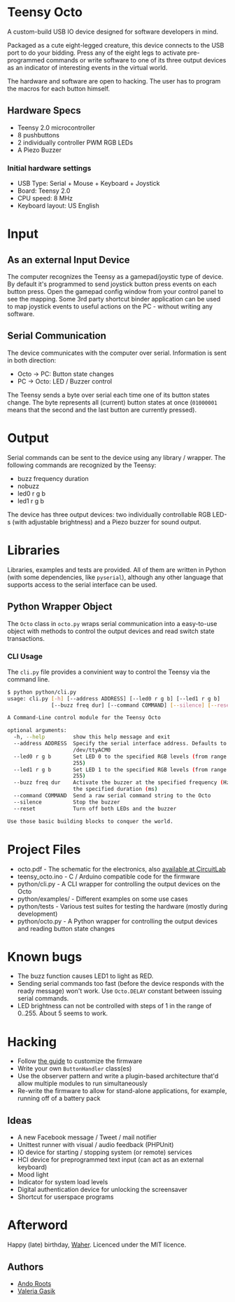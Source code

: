 # Teensy Octo

A custom-build USB IO device designed for software developers in mind.

Packaged as a cute eight-legged creature, this device connects to the USB port to do your bidding. Press any of the eight legs to activate pre-programmed commands or write software to one of its three output devices as an indicator of interesting events in the virtual world.

The hardware and software are open to hacking. The user has to program the macros for each button himself.

## Hardware Specs

* Teensy 2.0 microcontroller
* 8 pushbuttons
* 2 individually controller PWM RGB LEDs
* A Piezo Buzzer

### Initial hardware settings

* USB Type: Serial + Mouse + Keyboard + Joystick
* Board: Teensy 2.0
* CPU speed: 8 MHz
* Keyboard layout: US English

# Input

## As an external Input Device

The computer recognizes the Teensy as a gamepad/joystic type of device. By default it's programmed to send joystick button press events on each button press. Open the gamepad config window from your control panel to see the mapping.
Some 3rd party shortcut binder application can be used to map joystick events to useful actions on the PC - without writing any software.

## Serial Communication

The device communicates with the computer over serial. Information is sent in both direction:

* Octo -> PC: Button state changes
* PC -> Octo: LED / Buzzer control

The Teensy sends a byte over serial each time one of its button states change. The byte represents all (current) button states at once (`01000001` means that the second and the last button are currently pressed). 

# Output

Serial commands can be sent to the device using any library / wrapper. The following commands are recognized by the Teensy:

* buzz frequency duration
* nobuzz
* led0 r g b
* led1 r g b

The device has three output devices: two individually controllable RGB LED-s (with adjustable brightness) and a Piezo buzzer for sound output.

# Libraries

Libraries, examples and tests are provided. All of them are written in Python (with some dependencies, like `pyserial`), although any other language that supports access to the serial interface can be used.

## Python Wrapper Object

The `Octo` class in `octo.py` wraps serial communication into a easy-to-use object with methods to control the output devices and read switch state transactions.

### CLI Usage

The `cli.py` file provides a convinient way to control the Teensy via the command line.

```bash
$ python python/cli.py 
usage: cli.py [-h] [--address ADDRESS] [--led0 r g b] [--led1 r g b]
              [--buzz freq dur] [--command COMMAND] [--silence] [--reset]

A Command-Line control module for the Teensy Octo

optional arguments:
  -h, --help         show this help message and exit
  --address ADDRESS  Specify the serial interface address. Defaults to
                     /dev/ttyACM0
  --led0 r g b       Set LED 0 to the specified RGB levels (from range 0 -
                     255)
  --led1 r g b       Set LED 1 to the specified RGB levels (from range 0 -
                     255)
  --buzz freq dur    Activate the buzzer at the specified frequency (Hz) for
                     the specified duration (ms)
  --command COMMAND  Send a raw serial command string to the Octo
  --silence          Stop the buzzer
  --reset            Turn off both LEDs and the buzzer

Use those basic building blocks to conquer the world.
```

# Project Files

* octo.pdf - The schematic for the electronics, also [available at CircuitLab](https://www.circuitlab.com/circuit/s6dr46/octo/)
* teensy_octo.ino - C / Arduino compatible code for the firmware
* python/cli.py - A CLI wrapper for controlling the output devices on the Octo
* python/examples/ - Different examples on some use cases
* python/tests - Various test suites for testing the hardware (mostly during development)
* python/octo.py - A Python wrapper for controlling the output devices and reading button state changes

# Known bugs

* The buzz function causes LED1 to light as RED.
* Sending serial commands too fast (before the device responds with the ready message) won't work. Use `Octo.DELAY` constant between issuing serial commands.
* LED brightness can not be controlled with steps of 1 in the range of 0..255. About 5 seems to work.

# Hacking

* Follow [the guide](http://www.pjrc.com/teensy/loader.html) to customize the firmware
* Write your own `ButtonHandler` class(es)
* Use the observer pattern and write a plugin-based architecture that'd allow multiple modules to run simultaneously
* Re-write the firmware to allow for stand-alone applications, for example, running off of a battery pack

## Ideas

* A new Facebook message / Tweet / mail notifier
* Unittest runner with visual / audio feedback (PHPUnit)
* IO device for starting / stopping system (or remote) services
* HCI device for preprogrammed text input (can act as an external keyboard)
* Mood light
* Indicator for system load levels
* Digital authentication device for unlocking the screensaver
* Shortcut for userspace programs

# Afterword

Happy (late) birthday, [Waher](http://waher.net).
Licenced under the MIT licence.

## Authors

* [Ando Roots](http://sqroot.eu)
* [Valeria Gasik](http://sokeri.org)